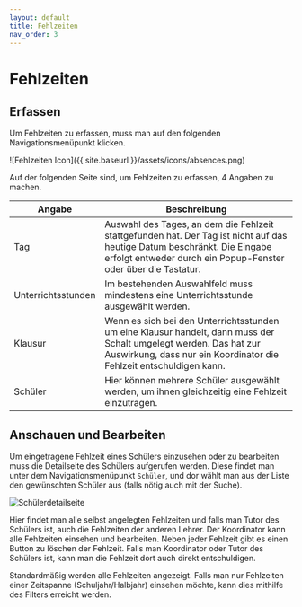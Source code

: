 ```yaml
---
layout: default
title: Fehlzeiten
nav_order: 3
---
```


# Fehlzeiten

## Erfassen

Um Fehlzeiten zu erfassen, muss man auf den folgenden Navigationsmenüpunkt klicken.

![Fehlzeiten Icon]({{ site.baseurl }}/assets/icons/absences.png)

Auf der folgenden Seite sind, um Fehlzeiten zu erfassen, 4 Angaben zu machen.

| Angabe             | Beschreibung                                                                                                                                                                               |
|--------------------|--------------------------------------------------------------------------------------------------------------------------------------------------------------------------------------------|
| Tag                | Auswahl des Tages, an dem die Fehlzeit stattgefunden hat. Der Tag ist nicht auf das heutige Datum beschränkt. Die Eingabe erfolgt entweder durch ein Popup-Fenster oder über die Tastatur. |
| Unterrichtsstunden | Im bestehenden Auswahlfeld muss mindestens eine Unterrichtsstunde ausgewählt werden.                                                                                                       |
| Klausur            | Wenn es sich bei den Unterrichtsstunden um eine Klausur handelt, dann muss der Schalt umgelegt werden. Das hat zur Auswirkung, dass nur ein Koordinator die Fehlzeit entschuldigen kann.   |
| Schüler            | Hier können mehrere Schüler ausgewählt werden, um ihnen gleichzeitig eine Fehlzeit einzutragen.                                                                                            |

## Anschauen und Bearbeiten

Um eingetragene Fehlzeit eines Schülers einzusehen oder zu bearbeiten muss die Detailseite des Schülers aufgerufen werden.
Diese findet man unter dem Navigationsmenüpunkt `Schüler`, und dor wählt man aus der Liste den gewünschten Schüler aus (falls nötig auch mit der Suche).

<img src="{{ site.baseurl }}/assets/images/student_overview.png" alt="Schülerdetailseite" style="max-width: 20rem">

Hier findet man alle selbst angelegten Fehlzeiten und falls man Tutor des Schülers ist, auch die Fehlzeiten der anderen Lehrer.
Der Koordinator kann alle Fehlzeiten einsehen und bearbeiten.
Neben jeder Fehlzeit gibt es einen Button zu löschen der Fehlzeit.
Falls man Koordinator oder Tutor des Schülers ist, kann man die Fehlzeit dort auch direkt entschuldigen.

Standardmäßig werden alle Fehlzeiten angezeigt. Falls man nur Fehlzeiten einer Zeitspanne (Schuljahr/Halbjahr) einsehen möchte, kann dies mithilfe des Filters erreicht werden.
